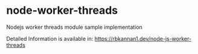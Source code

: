 # node-worker-threads
Nodejs worker threads module sample implementation

Detailed Information is available in:
https://rbkannan1.dev/node-js-worker-threads

